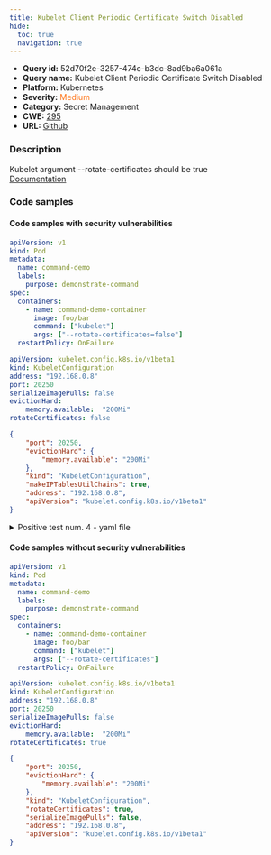 ```yaml
---
title: Kubelet Client Periodic Certificate Switch Disabled
hide:
  toc: true
  navigation: true
---
```


<style>
  .highlight .hll {
    background-color: #ff171742;
  }
  .md-content {
    max-width: 1100px;
    margin: 0 auto;
  }
</style>

-   **Query id:** 52d70f2e-3257-474c-b3dc-8ad9ba6a061a
-   **Query name:** Kubelet Client Periodic Certificate Switch Disabled
-   **Platform:** Kubernetes
-   **Severity:** <span style="color:#ff7213">Medium</span>
-   **Category:** Secret Management
-   **CWE:** <a href="https://cwe.mitre.org/data/definitions/295.html" onclick="newWindowOpenerSafe(event, 'https://cwe.mitre.org/data/definitions/295.html')">295</a>
-   **URL:** [Github](https://github.com/Checkmarx/kics/tree/master/assets/queries/k8s/kubelet_client_periodic_certificate_switch_disabled)

### Description
Kubelet argument --rotate-certificates should be true<br>
[Documentation](https://kubernetes.io/docs/tasks/inject-data-application/define-command-argument-container/)

### Code samples
#### Code samples with security vulnerabilities
```yaml title="Positive test num. 1 - yaml file" hl_lines="11"
apiVersion: v1
kind: Pod
metadata:
  name: command-demo
  labels:
    purpose: demonstrate-command
spec:
  containers:
    - name: command-demo-container
      image: foo/bar
      command: ["kubelet"]
      args: ["--rotate-certificates=false"]
  restartPolicy: OnFailure

```
```yaml title="Positive test num. 2 - yaml file" hl_lines="8"
apiVersion: kubelet.config.k8s.io/v1beta1
kind: KubeletConfiguration
address: "192.168.0.8"
port: 20250
serializeImagePulls: false
evictionHard:
    memory.available:  "200Mi"
rotateCertificates: false

```
```json title="Positive test num. 3 - json file" hl_lines="6"
{
    "port": 20250,
    "evictionHard": {
        "memory.available": "200Mi"
    },
    "kind": "KubeletConfiguration",
    "makeIPTablesUtilChains": true,
    "address": "192.168.0.8",
    "apiVersion": "kubelet.config.k8s.io/v1beta1"
}

```
<details><summary>Positive test num. 4 - yaml file</summary>

```yaml hl_lines="2"
apiVersion: kubelet.config.k8s.io/v1beta1
kind: KubeletConfiguration
address: "192.168.0.8"
port: 20250
serializeImagePulls: false
evictionHard:
    memory.available:  "200Mi"

```
</details>


#### Code samples without security vulnerabilities
```yaml title="Negative test num. 1 - yaml file"
apiVersion: v1
kind: Pod
metadata:
  name: command-demo
  labels:
    purpose: demonstrate-command
spec:
  containers:
    - name: command-demo-container
      image: foo/bar
      command: ["kubelet"]
      args: ["--rotate-certificates"]
  restartPolicy: OnFailure

```
```yaml title="Negative test num. 2 - yaml file"
apiVersion: kubelet.config.k8s.io/v1beta1
kind: KubeletConfiguration
address: "192.168.0.8"
port: 20250
serializeImagePulls: false
evictionHard:
    memory.available:  "200Mi"
rotateCertificates: true

```
```json title="Negative test num. 3 - json file"
{
    "port": 20250,
    "evictionHard": {
        "memory.available": "200Mi"
    },
    "kind": "KubeletConfiguration",
    "rotateCertificates": true,
    "serializeImagePulls": false,
    "address": "192.168.0.8",
    "apiVersion": "kubelet.config.k8s.io/v1beta1"
}

```
